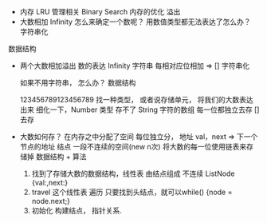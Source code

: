 - 内存
  LRU  管理相关
  Binary  Search  内存的优化
  溢出 
- 大数相加
  Infinity  怎么来确定一个数呢？
  用数值类型都无法表达了怎么办？
  字符串化

数据结构

- 两个大数相加溢出
  数的表达 Infinity  字符串 
  每相对应位相加  => []
  字符串化 

  如果不用字符串， 怎么办？
  数据结构 

  123456789123456789
  找一种类型， 或者说存储单元，  将我们的大数表达出来
  细化一下，Number 类型 存不了
  String  字符的数组
  每一位都独立去存  []去存

- 大数如何存？
  在内存之中分配了空间  每位独立分， 地址 val，next => 下一个节点的地址
  结点  一段不连续的空间(new n次)  将大数的每一位使用链表来存储掉
  数据结构 + 算法  
  1. 找到了存储大数的数据结构，线性表  由结点组成
     不连续  ListNode {val:,next:}
  2. travel 这个线性表 遍历 
     只要找到头结点，就可以while() {node = node.next;}
  3. 初始化 
      构建结点， 指针关系.